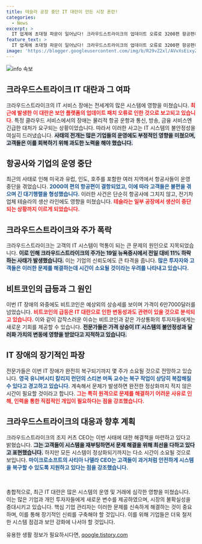 ```yaml
---
title: 테슬라 공장 중단 IT 대란이 만든 시장 혼란!
categories:
  - News
excerpt: >
  IT 업계에 초대형 파문이 일어났다! 크라우드스트라이크의 업데이트 오류로 3200편 항공편이 취소되고, 테슬라의 생산라인도 멈췄다. 비트코인은 급등했지만, 전문가들은 복구에 몇 주가 소요될 것이라 경고했다. 클릭을 주저할 수 없는 이 위기 속으로 들어가 보자!
feature_text: >
  IT 업계에 초대형 파문이 일어났다! 크라우드스트라이크의 업데이트 오류로 3200편 항공편이 취소되고, 테슬라의 생산라인도 멈췄다. 비트코인은 급등했지만, 전문가들은 복구에 몇 주가 소요될 것이라 경고했다. 클릭을 주저할 수 없는 이 위기 속으로 들어가 보자!
image: 'https://blogger.googleusercontent.com/img/b/R29vZ2xl/AVvXsEixyZcFfHzMRdzZMjFBmAUKJYCLCGyLL1o632UiGVXcaFdKo_bkvkuCioo0uUKlGfBVcT3P84aROyZIXSBEx3Aw5nCQ3pTgDom1WDC4m8eifvWiAmWEEVb4x6G_l8C0QH225ldMjyaFvpxGEBGNO37VmDTDMHGhJPq73UglMfDca1-0aw/s1600/blogspot.png'
---
```


<p><img src="https://blogger.googleusercontent.com/img/b/R29vZ2xl/AVvXsEixyZcFfHzMRdzZMjFBmAUKJYCLCGyLL1o632UiGVXcaFdKo_bkvkuCioo0uUKlGfBVcT3P84aROyZIXSBEx3Aw5nCQ3pTgDom1WDC4m8eifvWiAmWEEVb4x6G_l8C0QH225ldMjyaFvpxGEBGNO37VmDTDMHGhJPq73UglMfDca1-0aw/s1600/blogspot.png" alt="info 속보" /></p>

<h2 data-ke-size="size26">크라우드스트라이크 IT 대란과 그 여파</h2>

<p data-ke-size="size16"></p>

<p>크라우드스트라이크의 IT 서비스 장애는 전세계의 많은 시스템에 영향을 미쳤습니다. <b><span style="color: #ee2323;">최근에 발생한 이 대란은 보안 플랫폼의 업데이트 패치 오류로 인한 것으로 보고되고 있습니다.</span></b> 특정 클라우드 서비스에서의 장애는 물리적 항공 운항과 통신, 방송, 금융 서비스엔 긴급한 대처가 요구되는 상황이었습니다. 따라서 이러한 사고는 IT 시스템의 불안정성을 여실히 드러냈습니다. <b><span style="background-color: #21538527;">사태의 전개는 많은 기업들의 운영에도 부정적인 영향을 미쳤으며, 고객들은 이를 회복하기 위해 과도한 노력을 해야 했습니다.</span></b> </p>

<h2 data-ke-size="size26">항공사와 기업의 운영 중단</h2>

<p data-ke-size="size16"></p>

<p>최근의 사태로 인해 미국과 유럽, 인도, 호주를 포함한 여러 지역에서 항공사들이 운영 중단을 겪었습니다. <b><span style="color: #1a5490;">2000여 편의 항공편이 결항되었고, 이에 따라 고객들은 불편을 겪으며 긴 대기행렬을 형성했습니다.</span></b> 이러한 사건은 단순히 항공사에 그치지 않고, 전기차 업체 테슬라의 생산 라인에도 영향을 미쳤습니다. <b><span style="color: #ee2323;">테슬라는 일부 공장에서 생산이 중단되는 상황까지 이르게 되었습니다.</span></b> </p>

<h2 data-ke-size="size26">크라우드스트라이크와 주가 폭락</h2>

<p data-ke-size="size16"></p>

<p>크라우드스트라이크는 고객의 IT 시스템이 먹통이 되는 큰 문제의 원인으로 지목되었습니다. <b><span style="background-color: #21538527;">이로 인해 크라우드스트라이크의 주가는 19일 뉴욕증시에서 전일 대비 11% 하락하는 사태가 발생했습니다.</span></b> 이는 기업의 신뢰도에도 큰 타격을 줍니다. <b><span style="color: #1a5490;">많은 투자자와 고객들은 이러한 문제를 해결하는데 시간이 소요될 것이라는 우려를 나타내고 있습니다.</span></b> </p>

<h2 data-ke-size="size26">비트코인의 급등과 그 원인</h2>

<p data-ke-size="size16"></p>

<p>이번 IT 장애의 와중에도 비트코인은 예상외의 상승세를 보이며 가격이 6만7000달러를 넘었습니다. <b><span style="color: #ee2323;">비트코인의 급등은 IT 대란으로 인한 변동성과도 관련이 있을 것으로 분석되고 있습니다.</span></b> 이와 같이 갑작스러운 이슈는 비트코인과 같은 가상통화의 투자자들에게는 새로운 기회를 제공할 수 있습니다. <b><span style="background-color: #21538527;">전문가들은 가격 상승이 IT 시스템의 불안정성과 달러화 가치의 변동에 영향을 받았다고 지적하고 있습니다.</span></b></p>

<h2 data-ke-size="size26">IT 장애의 장기적인 파장</h2>

<p data-ke-size="size16"></p>

<p>전문가들은 이번 IT 장애가 완전히 복구되기까지 몇 주가 소요될 것으로 전망하고 있습니다. <b><span style="color: #1a5490;">영국 유니버시티 칼리지 런던의 스티븐 머독 교수는 복구 작업이 상당히 복잡해질 수 있다고 경고하고 있습니다.</span></b> 계속해서 문제가 발생하면 완전한 정상화까지 적지 않은 시간이 필요할 것이라고 합니다. <b><span style="color: #ee2323;">그는 특히 원격으로 문제를 해결하기 어려운 사유로 인해, 인력을 통한 직접적인 개입이 필요하다는 점을 강조했습니다.</span></b></p>

<h2 data-ke-size="size26">크라우드스트라이크의 대응과 향후 계획</h2>

<p data-ke-size="size16"></p>

<p>크라우드스트라이크의 조지 커츠 CEO는 이번 사태에 대한 해결책을 마련하고 있다고 밝혔습니다. <b><span style="background-color: #21538527;">그는 고객들이 시스템을 재부팅하면서 문제 해결을 위해 최선을 다하고 있다고 표현했습니다.</span></b> 하지만 모든 시스템이 정상화되기까지는 다소 시간이 소요될 것으로 보입니다. <b><span style="color: #1a5490;">마이크로소프트의 사티아 나델라 CEO는 고객들이 과거처럼 안전하게 시스템을 복구할 수 있도록 지원하고 있다는 점을 강조했습니다.</span></b></p>

<p data-ke-size="size16">&nbsp;</p>

<p>총합적으로, 최근 IT 대란은 많은 시스템의 운영 및 거래에 심각한 영향을 미쳤습니다. 이는 많은 기업과 개인 투자자들에게 새로운 변수를 제공하였으며, 시장의 불확실성을 증대시키고 있습니다.   핵심 기업 관리자는 이러한 문제를 신속하게 해결하는 것이 중요하며, 이를 통해 장기적인 신뢰를 구축해야 할 것입니다. 이를 위해 기업들은 더욱 철저한 시스템 점검과 보안 강화에 나서야 할 것입니다.</p>
유용한 생활 정보가 필요하시다면, <a href="https://qoogle.tistory.com" rel="dofollow">qoogle.tistory.com</a>



